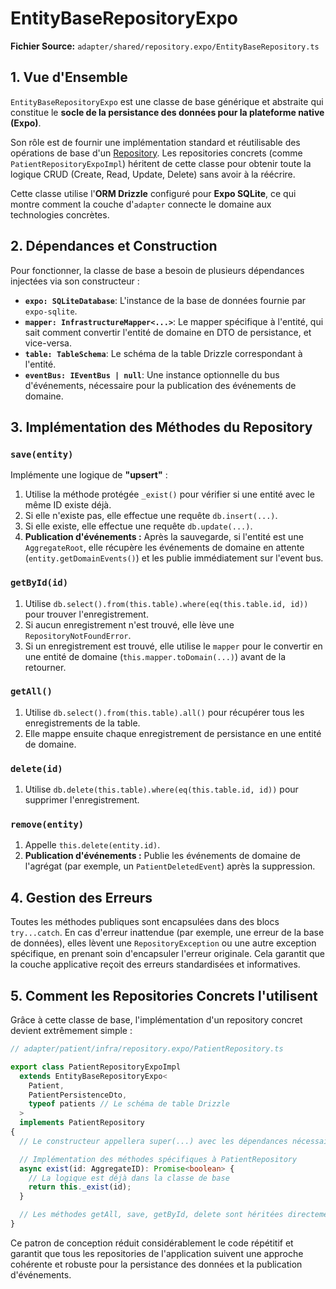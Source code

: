 # EntityBaseRepositoryExpo

**Fichier Source:** `adapter/shared/repository.expo/EntityBaseRepository.ts`

## 1. Vue d'Ensemble

`EntityBaseRepositoryExpo` est une classe de base générique et abstraite qui constitue le **socle de la persistance des données pour la plateforme native (Expo)**.

Son rôle est de fournir une implémentation standard et réutilisable des opérations de base d'un [Repository](../../../core/shared/infrastructure/Repository.md). Les repositories concrets (comme `PatientRepositoryExpoImpl`) héritent de cette classe pour obtenir toute la logique CRUD (Create, Read, Update, Delete) sans avoir à la réécrire.

Cette classe utilise l'**ORM Drizzle** configuré pour **Expo SQLite**, ce qui montre comment la couche d'`adapter` connecte le domaine aux technologies concrètes.

## 2. Dépendances et Construction

Pour fonctionner, la classe de base a besoin de plusieurs dépendances injectées via son constructeur :

- **`expo: SQLiteDatabase`**: L'instance de la base de données fournie par `expo-sqlite`.
- **`mapper: InfrastructureMapper<...>`**: Le mapper spécifique à l'entité, qui sait comment convertir l'entité de domaine en DTO de persistance, et vice-versa.
- **`table: TableSchema`**: Le schéma de la table Drizzle correspondant à l'entité.
- **`eventBus: IEventBus | null`**: Une instance optionnelle du bus d'événements, nécessaire pour la publication des événements de domaine.

## 3. Implémentation des Méthodes du Repository

### `save(entity)`

Implémente une logique de **"upsert"** :

1.  Utilise la méthode protégée `_exist()` pour vérifier si une entité avec le même ID existe déjà.
2.  Si elle n'existe pas, elle effectue une requête `db.insert(...)`.
3.  Si elle existe, elle effectue une requête `db.update(...)`.
4.  **Publication d'événements :** Après la sauvegarde, si l'entité est une `AggregateRoot`, elle récupère les événements de domaine en attente (`entity.getDomainEvents()`) et les publie immédiatement sur l'event bus.

### `getById(id)`

1.  Utilise `db.select().from(this.table).where(eq(this.table.id, id))` pour trouver l'enregistrement.
2.  Si aucun enregistrement n'est trouvé, elle lève une `RepositoryNotFoundError`.
3.  Si un enregistrement est trouvé, elle utilise le `mapper` pour le convertir en une entité de domaine (`this.mapper.toDomain(...)`) avant de la retourner.

### `getAll()`

1.  Utilise `db.select().from(this.table).all()` pour récupérer tous les enregistrements de la table.
2.  Elle mappe ensuite chaque enregistrement de persistance en une entité de domaine.

### `delete(id)`

1.  Utilise `db.delete(this.table).where(eq(this.table.id, id))` pour supprimer l'enregistrement.

### `remove(entity)`

1.  Appelle `this.delete(entity.id)`.
2.  **Publication d'événements :** Publie les événements de domaine de l'agrégat (par exemple, un `PatientDeletedEvent`) après la suppression.

## 4. Gestion des Erreurs

Toutes les méthodes publiques sont encapsulées dans des blocs `try...catch`. En cas d'erreur inattendue (par exemple, une erreur de la base de données), elles lèvent une `RepositoryException` ou une autre exception spécifique, en prenant soin d'encapsuler l'erreur originale. Cela garantit que la couche applicative reçoit des erreurs standardisées et informatives.

## 5. Comment les Repositories Concrets l'utilisent

Grâce à cette classe de base, l'implémentation d'un repository concret devient extrêmement simple :

```typescript
// adapter/patient/infra/repository.expo/PatientRepository.ts

export class PatientRepositoryExpoImpl
  extends EntityBaseRepositoryExpo<
    Patient,
    PatientPersistenceDto,
    typeof patients // Le schéma de table Drizzle
  >
  implements PatientRepository
{
  // Le constructeur appellera super(...) avec les dépendances nécessaires

  // Implémentation des méthodes spécifiques à PatientRepository
  async exist(id: AggregateID): Promise<boolean> {
    // La logique est déjà dans la classe de base
    return this._exist(id);
  }

  // Les méthodes getAll, save, getById, delete sont héritées directement !
}
```

Ce patron de conception réduit considérablement le code répétitif et garantit que tous les repositories de l'application suivent une approche cohérente et robuste pour la persistance des données et la publication d'événements.

